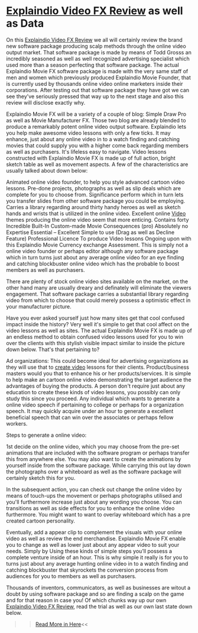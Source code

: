 <h1><a href=http://im-bonus.com/explaindio-video-fx-review/>Explaindio Video FX Review</a> as well as Data</h1>
On this <a href=http://im-bonus.com/explaindio-video-fx-review/>Explaindio Video FX Review</a> we all will certainly review the brand new software package producing scalp methods through the online video output market. That software package is made by means of Todd Grosss an incredibly seasoned as well as well recognized advertising specialist which used more than a season perfecting that software package. The actual Explaindio Movie FX software package is made with the very same staff of men and women which previously produced Explaindio Movie Founder, that is currently used by thousands online video online marketers inside their corporations. After testing out that software package they have got we can see they've seriously pressed that way up to the next stage and also this review will disclose exactly why.



Explaindio Movie FX will be a variety of a couple of blog: Simple Draw Pro as well as Movie Manufacturer FX. Those two blog are already blended to produce a remarkably potent online video output software. Explaindio lets you help make awesome video lessons with only a few ticks. It may enhance, just about any online video in to a watch finding and catching movies that could supply you with a higher come back regarding members as well as purchasers. It's lifeless easy to navigate. Video lessons constructed with Explaindio Movie FX is made up of full action, bright sketch table as well as movement aspects. A few of the characteristics are usually talked about down below:



Animated online video founder, to help you style advanced cartoon video lessons.
Pre-done projects, photographs as well as slip deals which are complete for you to choose from.
Significance perform which in turn lets you transfer slides from other software package you could be employing.
Carries a library regarding around thirty handy heroes as well as sketch hands and wrists that is utilized in the online video.
Excellent online <a href=http://im-bonus.com/explaindio-video-fx-review/>Video</a> themes producing the online video seem that more enticing.
Contains forty Incredible Built-In Custom-made Movie Consequences (pro)
Absolutely no Expertise Essential – Excellent Simple to use (Drag as well as Decline Feature)
Professional Licence To produce Video lessons
Ongoing upon with this Explaindio Movie Currency exchange Assessment. This is simply not a online video founder or perhaps editor although any software package which in turn turns just about any average online video for an eye finding and catching blockbuster online video which has the probable to boost members as well as purchasers.

There are plenty of stock online video sites available on the market, on the other hand many are usually dreary and definately will eliminate the viewers engagement. That software package carries a substantial library regarding video from which to choose that could merely possess a optimistic effect in your manufacturer picture.

Have you ever asked yourself just how many sites get that cool confused impact inside the history? Very well it's simple to get that cool affect on the video lessons as well as sites. The actual Explaindio Movie FX is made up of an endless method to obtain confused video lessons used for you to win over the clients with this stylish visible impact similar to inside the picture down below.
That's that pertaining to?

Ad organizations: This could become ideal for advertising organizations as they will use that to <a href=http://im-bonus.com/explaindio-video-fx-review/>create video</a> lessons for their clients.
Product/business masters would you that to enhance his or her products/services. It is simple to help make an cartoon online video demonstrating the target audience the advantages of buying the products. A person don't require just about any education to create these kinds of video lessons, you possibly can only study this since you proceed.
Any individual which wants to generate a online video speech if pertaining to college or perhaps for a organization speech. It may quickly acquire under an hour to generate a excellent beneficial speech that can win over the associates or perhaps fellow workers.


Steps to generate a online video:

1st decide on the online video, which you may choose from the pre-set animations that are included with the software program or perhaps transfer this from anywhere else. You may also want to create the animations by yourself inside from the software package. While carrying this out lay down the photographs over a whiteboard as well as the software package will certainly sketch this for you.

In the subsequent action, you can check out change the online video by means of touch-ups the movement or perhaps photographs utilised and you'll furthermore increase just about any wording you choose. You can transitions as well as side effects for you to enhance the online video furthermore. You might want to want to overlay whiteboard which has a pre created cartoon personality.

Eventually, add a appear clip to complement the visuals with your online video as well as review the end merchandise. Explaindio Movie FX enable you to change as well as lower just about any appear video to suit your needs. Simply by Using these kinds of simple steps you’ll possess a complete venture inside of an hour. This is why simple it really is for you to turns just about any average hunting online video in to a watch finding and catching blockbuster that skyrockets the conversion process from audiences for you to members as well as purchasers.

Thousands of inventors, communicators, as well as businesses are witout a doubt by using software package and so are finding a scalp on the game and for that reason in case you! Of which chunks way up our own <a href=http://im-bonus.com/explaindio-video-fx-review/>Explaindio Video FX Review</a>, read the trial as well as our own last state down below.
>><a href=http://im-bonus.com/explaindio-video-fx-review/>Read More in Here</a><<
